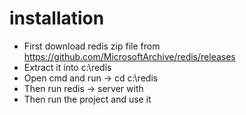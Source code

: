 # installation

* First download redis zip file from https://github.com/MicrosoftArchive/redis/releases
* Extract it into c:\redis
* Open cmd and run -> cd c:\redis
* Then run redis   -> server with
* Then run the project and use it 
